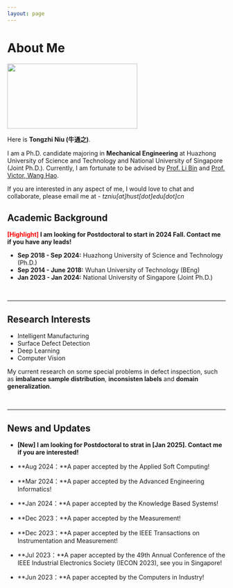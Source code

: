 ```yaml
---
layout: page
---
```


# About Me

<img src="https://ntongzhi.github.io/tongzhi.jpg" class="floatpic" width="300" height="150">

Here is **Tongzhi Niu (牛通之)**.

I am a Ph.D. candidate majoring in **Mechanical Engineering** at Huazhong University of Science and Technology and National University of Singapore (Joint Ph.D.). Currently, I am fortunate to be advised by [Prof. Li Bin](http://english.mse.hust.edu.cn/info/1081/2036.htm) and [Prof. Victor, Wang Hao](https://blog.nus.edu.sg/mpewhao/). 

If you are interested in any aspect of me, I would love to chat and collaborate, please email me at - *tzniu[at]hust[dot]edu[dot]cn*

## Academic Background

**<font color='red'>[Highlight]</font> I am looking for Postdoctoral to start in 2024 Fall. Contact me if you have any leads!**

- **Sep 2018 - Sep 2024:** Huazhong University of Science and Technology (Ph.D.)
- **Sep 2014 - June 2018:** Wuhan University of Technology (BEng)
- **Jan 2023 - Jan 2024:** National University of Singapore (Joint Ph.D.)

<br>

---

## Research Interests

- Intelligent Manufacturing
- Surface Defect Detection
- Deep Learning
- Computer Vision

My current research on some special problems in defect inspection, such as **imbalance sample distribution**, **inconsisten labels** and **domain generalization**.

<br>

---

## News and Updates

- **[New] I am looking for Postdoctoral to strat in [Jan 2025]. Contact me if you are interested!**

- **Aug 2024：**A paper accepted by the Applied Soft Computing!
- **Mar 2024：**A paper accepted by the Advanced Engineering Informatics!
- **Jan 2024：**A paper accepted by the Knowledge Based Systems!
- **Dec 2023：**A paper accepted by the Measurement!
- **Dec 2023：**A paper accepted by the IEEE Transactions on Instrumentation and Measurement!
- **Jul 2023：**A paper accepted by the 49th Annual Conference of the IEEE Industrial Electronics Society (IECON 2023), see you in Singapore!
- **Jun 2023：**A paper accepted by the Computers in Industry!
